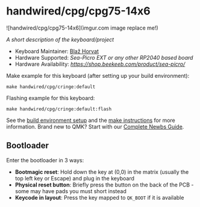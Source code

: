 # handwired/cpg/cpg75-14x6

![handwired/cpg/cpg75-14x6](imgur.com image replace me!)

*A short description of the keyboard/project*

* Keyboard Maintainer: [Blaž Horvat](https://github.com/CrazyPigGaming)
* Hardware Supported: *Sea-Picro EXT or any other RP2040 based board*
* Hardware Availability: *https://shop.beekeeb.com/product/sea-picro/*

Make example for this keyboard (after setting up your build environment):

    make handwired/cpg/cringe:default

Flashing example for this keyboard:

    make handwired/cpg/cringe:default:flash

See the [build environment setup](https://docs.qmk.fm/#/getting_started_build_tools) and the [make instructions](https://docs.qmk.fm/#/getting_started_make_guide) for more information. Brand new to QMK? Start with our [Complete Newbs Guide](https://docs.qmk.fm/#/newbs).

## Bootloader

Enter the bootloader in 3 ways:

* **Bootmagic reset**: Hold down the key at (0,0) in the matrix (usually the top left key or Escape) and plug in the keyboard
* **Physical reset button**: Briefly press the button on the back of the PCB - some may have pads you must short instead
* **Keycode in layout**: Press the key mapped to `QK_BOOT` if it is available
